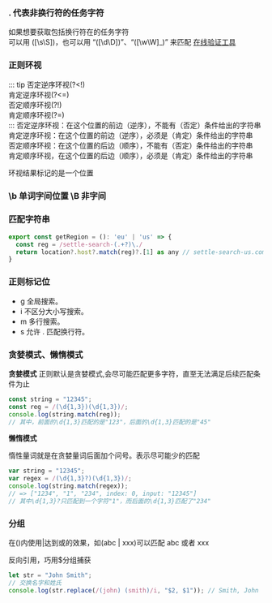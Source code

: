 ### . 代表非换行符的任务字符

如果想要获取包括换行符在的任务字符  
可以用 ([\s\S])，也可以用 “([\d\D])”、“([\w\W]_)” 来匹配
[在线验证工具](https://jex.im/regulex/#!flags=&re=%5E(a%7Cb)_%3F%24)

### 正则环视

::: tip
否定逆序环视(?<!)  
肯定逆序环视(?<=)  
否定顺序环视(?!)  
肯定顺序环视(?=)  
:::
否定逆序环视：在这个位置的前边（逆序），不能有（否定）条件给出的字符串  
肯定逆序环视：在这个位置的前边（逆序），必须是（肯定）条件给出的字符串  
否定顺序环视：在这个位置的后边（顺序），不能有（否定）条件给出的字符串  
肯定顺序环视，在这个位置的后边（顺序），必须是（肯定）条件给出的字符串

环视结果标记的是一个位置

### \b 单词字间位置 \B 非字间

### 匹配字符串

```js
export const getRegion = (): 'eu' | 'us' => {
  const reg = /settle-search-(.+?)\./
  return location?.host?.match(reg)?.[1] as any // settle-search-us.com 会获取到us地区
}
```

### 正则标记位

- g 全局搜索。
- i 不区分大小写搜索。
- m 多行搜索。
- s 允许 . 匹配换行符。

### 贪婪模式、懒惰模式

**贪婪模式**
正则默认是贪婪模式,会尽可能匹配更多字符，直至无法满足后续匹配条件为止 ‌

```js
const string = "12345";
const reg = /(\d{1,3})(\d{1,3})/;
console.log(string.match(reg));
// 其中，前面的\d{1,3}匹配的是"123"，后面的\d{1,3}匹配的是"45"
```

**懒惰模式**

惰性量词就是在贪婪量词后面加个问号。表示尽可能少的匹配

```js
var string = "12345";
var regex = /(\d{1,3}?)(\d{1,3})/;
console.log(string.match(regex));
// => ["1234", "1", "234", index: 0, input: "12345"]
// 其中\d{1,3}?只匹配到一个字符"1"，而后面的\d{1,3}匹配了"234"
```

### 分组

在()内使用|达到或的效果，如(abc | xxx)可以匹配 abc 或者 xxx

反向引用，巧用$分组捕获

```js
let str = "John Smith";
// 交换名字和姓氏
console.log(str.replace(/(john) (smith)/i, "$2, $1")); // Smith, John
```
